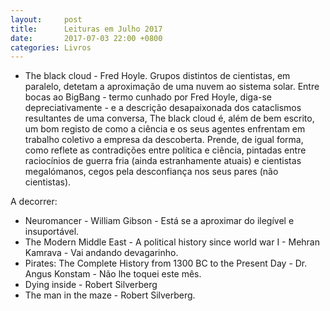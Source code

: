 ```yaml
---
layout:     post
title:      Leituras em Julho 2017
date:       2017-07-03 22:00 +0800
categories: Livros
---
```

- The black cloud - Fred Hoyle. Grupos distintos de cientistas, em paralelo, detetam a aproximação de uma nuvem ao sistema solar. Entre bocas ao BigBang - termo cunhado por Fred Hoyle, diga-se depreciativamente - e a descrição desapaixonada dos cataclismos resultantes de uma conversa, The black cloud é, além de bem escrito, um bom registo de como a ciência e os seus agentes enfrentam em trabalho coletivo a empresa da descoberta. Prende, de igual forma, como reflete as contradições entre política e ciência, pintadas entre raciocínios de guerra fria (ainda estranhamente atuais) e cientistas megalómanos, cegos pela desconfiança nos seus pares (não cientistas).  


A decorrer: 
- Neuromancer - William Gibson - Está se a aproximar do ilegível e insuportável.
- The Modern Middle East - A political history since world war I - Mehran Kamrava - Vai andando devagarinho.
- Pirates: The Complete History from 1300 BC to the Present Day - Dr. Angus Konstam - Não lhe toquei este mês. 
- Dying inside - Robert Silverberg
- The man in the maze - Robert Silverberg.